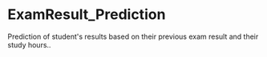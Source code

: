 # ExamResult_Prediction
Prediction of student's results based on their previous exam result and their study hours..
